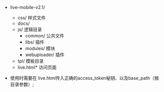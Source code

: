* live-mobile-v2.1/
    * css/ 样式文件
    * docs/
    * js/  逻辑目录
        * common/ 公共文件
        * libs/ 插件
        * modules/ 模块
        * webuploader/ 插件
    * tpl/ 模板目录
    * live.html* 访问页面


* 使用时需要在 live.html传入正确的access_token秘钥、以及base_path（根目录参数）;